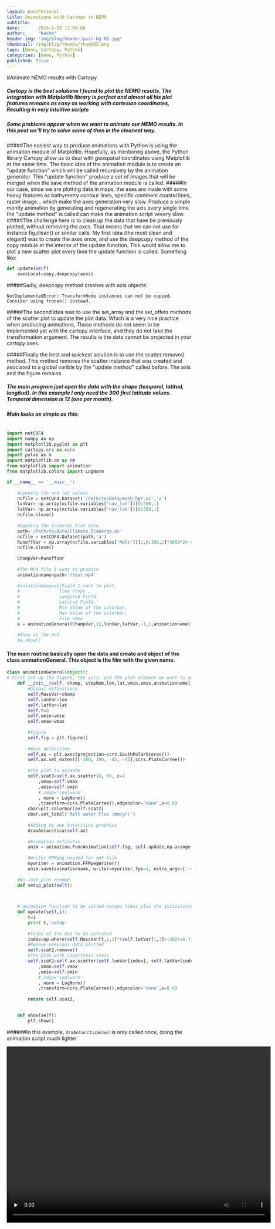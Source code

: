```yaml
---
layout: postPersonal
title: Animations with Cartopy in NEMO
subtitle: 
date:       2016-1-20 12:00:00
author:     "Nacho"
header-img: "img/blog/header/post-bg-02.jpg"
thumbnail: /img/blog/thumbs/thumb02.png
tags: [Nemo, Cartopy, Python]
categories: [Nemo, Python]
published: false
---
```

#Animate NEMO results with Cartopy

##### Cartopy is the best solutions I found to plot the NEMO results. The integration with Matplotlib library is perfect and almost all his plot features remains as easy as working with cartesian coordinates, Resulting in very intuitive scripts

##### Some problems appear when we want to animate our NEMO results. In this post we'll try to solve some of then in the cleanest way.
 
#####The easiest way to produce animations with Python is using the animation module of Matplotlib. Hopefully, as mentioneg above, the Python library Cartopy allow us to deal with geospatial coordinates using Matplotlib at the same time. The basic idea of the animation module is to create an "update function" which will be called recursively by the animation generator. This "update function" produce a set of images that will be merged when the save method of the animation module is called.
#####In our case, since we are plotting data in maps, the axes are made with some heavy features as bathymetry contour lines, specific continent coastal lines, raster image... which make the axes generation very slow. Produce a simple montly animation by generating and regenerating the axis every single time the "update method" is called can make the animation script veeery slow.
#####The challenge here is to clean up the data that have be previously plotted, without removing the axes. That means that we can not use for instance fig.clean() or similar calls. My first idea (the most clean and elegant) was to create the axes once, and use the deepcopy method of the copy module at the interior of the update function. This would allow me to plot a new scatter plot every time the update function is called. Something like:
```python
def update(self)
	axesLocal=copy.deepcopy(axes)
```
#####Sadly, deepcopy method crashes with axis objects:

```
NotImplementedError: TransformNode instances can not be copied. Consider using frozen() instead.
```


#####The second idea was to use the set_array and the set_offets methods of the scatter plot to update the plot data. Which is a very nice practice when producing animations, Those methods do not seem to be implemented yet with the cartopy interface, and they do not take the transformation argument. The results is the data cannot be projected in your cartopy axes.

#####Finally the best and quickest solution is to use the scatter.remove() method. This method removes the scatter instance that was created and asociated to a global varible by the "update method" called before. The axis and the figure remains 


##### The main program just open the data with the shape (temporal, latitud, longitud). In this example I only need the 300 first latitude values. Temporal dimension is 12 (one per month).
##### Main looks as simple as this:

```python

import netCDF4
import numpy as np
import matplotlib.pyplot as plt
import cartopy.crs as ccrs
import pylab as m
import matplotlib.cm as cm
from matplotlib import animation
from matplotlib.colors import LogNorm

if __name__ == '__main__':
    
    #opening lon and lat values
    ncfile = netCDF4.Dataset('/Path/to/Data/mesh_hgr.nc','a')
    lonVar= np.array(ncfile.variables['nav_lon'])[0:300,:]
    latVar= np.array(ncfile.variables['nav_lat'])[0:300,:]
    ncfile.close()
    
    #Opening the Icebergs Flux Data
    path='/Path/to/Data/Climato_Icebergs.nc'
    ncfile = netCDF4.Dataset(path,'a')
    RunoffVar = np.array(ncfile.variables['Melt'])[:,0:300,:]*3600*24 #Kg/s-->mm/day
    ncfile.close()
    
    ChampVar=RunoffVar
    
    #The MP4 file I want to produce
    animationname=path+'/test.mp4'
    
    #aniationGeneral(Field I want to plot,
    #				Time steps , 
    #				Longitud Field, 
    #				Latitud Field,
    #				Min Value of the colorbar,
    #				Max Value of the colorbar,
    #				File name
    a = animationGeneral(ChampVar,12,lonVar,latVar,-1,1,animationname)
    
    #Show at the end
    #a.show()
```

#### The main routine basically open the data and create and object of the class animationGeneral. This object is the film with the given name.


```python
class animationGeneral(object):
# First set up the figure, the axis, and the plot element we want to animate
    def __init__(self, champ, stepNum,lon,lat,vmin,vmax,animationname):
    	#Global definitions
        self.MassVar=champ
        self.lonVar=lon
        self.latVar=lat
        self.t=0
        self.vmin=vmin
        self.vmax=vmax
        
        #Figure
        self.fig = plt.figure()
        
        #Axes definition
        self.ax = plt.axes(projection=ccrs.SouthPolarStereo())
        self.ax.set_extent([-200, 200, -45, -45],ccrs.PlateCarree())
        
        #The plot to animate
        self.scat2=self.ax.scatter(0, 90, c=1
            ,vmax=self.vmax
            ,vmin=self.vmin
            #,cmap='coolwarm'
            , norm = LogNorm()
            ,transform=ccrs.PlateCarree(),edgecolor='none',s=0.6)
        cbar=plt.colorbar(self.scat2)
        cbar.set_label('Melt water Flux (mm/yr)')
        
        #Adding my own Antarctica graphics
        drawAntarctica(self.ax)
        
        #Animation definitio
        anim = animation.FuncAnimation(self.fig, self.update,np.arange(stepNum), interval=1, blit=False)
        
        #Writer FFMpeg needed for mp4 film
        mywriter = animation.FFMpegWriter()
        anim.save(animationname, writer=mywriter,fps=1, extra_args=['-vcodec', 'libx264'])
        
    #No init_plot needed
    def setup_plot(self):


    
    # animation function to be called nsteps times plus the initialisation since init_func isn't defined
    def update(self,i):
        t=i
        print t,'setup'
        
        #Index of the dat to be extrated
        index=np.where(self.MassVar[t,:,:]*(self.latVar[:,:]<-30)!=0.)
        #Remove previous data plotted
        self.scat2.remove()
        #The plot with Logaritmic scale
        self.scat2=self.ax.scatter(self.lonVar[index], self.latVar[index], c=self.MassVar[t,index[0],index[1]]
            ,vmax=self.vmax
            ,vmin=self.vmin
            #,cmap='coolwarm'
            , norm = LogNorm()
            ,transform=ccrs.PlateCarree(),edgecolor='none',s=0.6)
        
        return self.scat2,    

    
    def show(self):
        plt.show()
```

######In this example, `draAntarctica(ax)` is only called once, doing the animation script much lighter
<div>
<video width="720" height="480" preload="none" controls="controls">
   <source src="{{site.baseurl}}/videos/animationIcebergsMonthWeb.mp4" type='video/mp4'>
</video>
</div>
